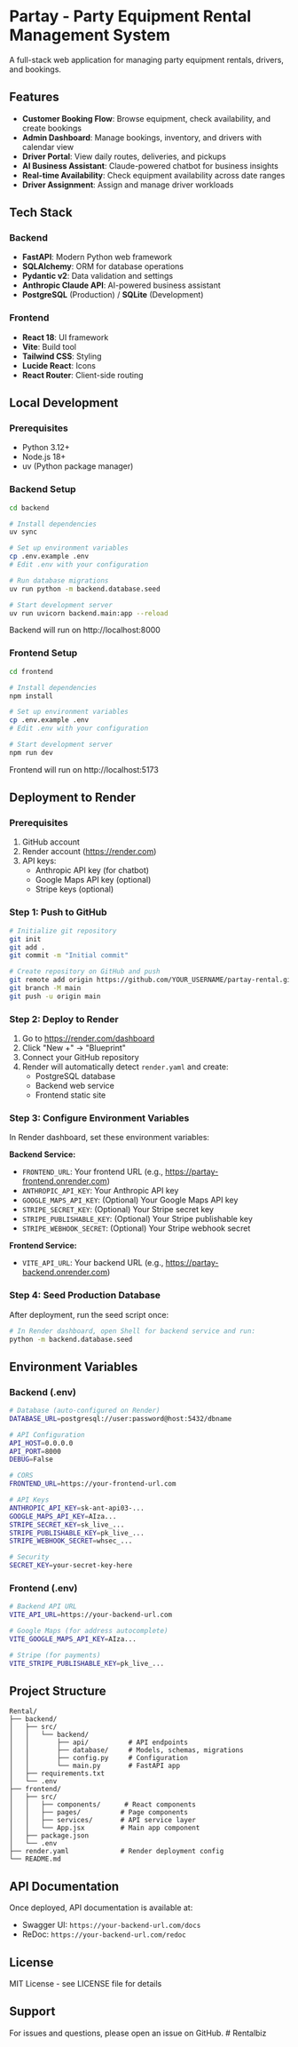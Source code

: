 # Partay - Party Equipment Rental Management System

A full-stack web application for managing party equipment rentals, drivers, and bookings.

## Features

- **Customer Booking Flow**: Browse equipment, check availability, and create bookings
- **Admin Dashboard**: Manage bookings, inventory, and drivers with calendar view
- **Driver Portal**: View daily routes, deliveries, and pickups
- **AI Business Assistant**: Claude-powered chatbot for business insights
- **Real-time Availability**: Check equipment availability across date ranges
- **Driver Assignment**: Assign and manage driver workloads

## Tech Stack

### Backend
- **FastAPI**: Modern Python web framework
- **SQLAlchemy**: ORM for database operations
- **Pydantic v2**: Data validation and settings
- **Anthropic Claude API**: AI-powered business assistant
- **PostgreSQL** (Production) / **SQLite** (Development)

### Frontend
- **React 18**: UI framework
- **Vite**: Build tool
- **Tailwind CSS**: Styling
- **Lucide React**: Icons
- **React Router**: Client-side routing

## Local Development

### Prerequisites
- Python 3.12+
- Node.js 18+
- uv (Python package manager)

### Backend Setup

```bash
cd backend

# Install dependencies
uv sync

# Set up environment variables
cp .env.example .env
# Edit .env with your configuration

# Run database migrations
uv run python -m backend.database.seed

# Start development server
uv run uvicorn backend.main:app --reload
```

Backend will run on http://localhost:8000

### Frontend Setup

```bash
cd frontend

# Install dependencies
npm install

# Set up environment variables
cp .env.example .env
# Edit .env with your configuration

# Start development server
npm run dev
```

Frontend will run on http://localhost:5173

## Deployment to Render

### Prerequisites
1. GitHub account
2. Render account (https://render.com)
3. API keys:
   - Anthropic API key (for chatbot)
   - Google Maps API key (optional)
   - Stripe keys (optional)

### Step 1: Push to GitHub

```bash
# Initialize git repository
git init
git add .
git commit -m "Initial commit"

# Create repository on GitHub and push
git remote add origin https://github.com/YOUR_USERNAME/partay-rental.git
git branch -M main
git push -u origin main
```

### Step 2: Deploy to Render

1. Go to https://render.com/dashboard
2. Click "New +" → "Blueprint"
3. Connect your GitHub repository
4. Render will automatically detect `render.yaml` and create:
   - PostgreSQL database
   - Backend web service
   - Frontend static site

### Step 3: Configure Environment Variables

In Render dashboard, set these environment variables:

**Backend Service:**
- `FRONTEND_URL`: Your frontend URL (e.g., https://partay-frontend.onrender.com)
- `ANTHROPIC_API_KEY`: Your Anthropic API key
- `GOOGLE_MAPS_API_KEY`: (Optional) Your Google Maps API key
- `STRIPE_SECRET_KEY`: (Optional) Your Stripe secret key
- `STRIPE_PUBLISHABLE_KEY`: (Optional) Your Stripe publishable key
- `STRIPE_WEBHOOK_SECRET`: (Optional) Your Stripe webhook secret

**Frontend Service:**
- `VITE_API_URL`: Your backend URL (e.g., https://partay-backend.onrender.com)

### Step 4: Seed Production Database

After deployment, run the seed script once:

```bash
# In Render dashboard, open Shell for backend service and run:
python -m backend.database.seed
```

## Environment Variables

### Backend (.env)

```bash
# Database (auto-configured on Render)
DATABASE_URL=postgresql://user:password@host:5432/dbname

# API Configuration
API_HOST=0.0.0.0
API_PORT=8000
DEBUG=False

# CORS
FRONTEND_URL=https://your-frontend-url.com

# API Keys
ANTHROPIC_API_KEY=sk-ant-api03-...
GOOGLE_MAPS_API_KEY=AIza...
STRIPE_SECRET_KEY=sk_live_...
STRIPE_PUBLISHABLE_KEY=pk_live_...
STRIPE_WEBHOOK_SECRET=whsec_...

# Security
SECRET_KEY=your-secret-key-here
```

### Frontend (.env)

```bash
# Backend API URL
VITE_API_URL=https://your-backend-url.com

# Google Maps (for address autocomplete)
VITE_GOOGLE_MAPS_API_KEY=AIza...

# Stripe (for payments)
VITE_STRIPE_PUBLISHABLE_KEY=pk_live_...
```

## Project Structure

```
Rental/
├── backend/
│   ├── src/
│   │   └── backend/
│   │       ├── api/          # API endpoints
│   │       ├── database/     # Models, schemas, migrations
│   │       ├── config.py     # Configuration
│   │       └── main.py       # FastAPI app
│   ├── requirements.txt
│   └── .env
├── frontend/
│   ├── src/
│   │   ├── components/      # React components
│   │   ├── pages/          # Page components
│   │   ├── services/       # API service layer
│   │   └── App.jsx         # Main app component
│   ├── package.json
│   └── .env
├── render.yaml             # Render deployment config
└── README.md
```

## API Documentation

Once deployed, API documentation is available at:
- Swagger UI: `https://your-backend-url.com/docs`
- ReDoc: `https://your-backend-url.com/redoc`

## License

MIT License - see LICENSE file for details

## Support

For issues and questions, please open an issue on GitHub.
#   R e n t a l b i z  
 